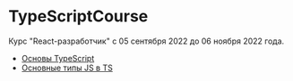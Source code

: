 # TypeScriptCourse

Курс "React-разработчик" с 05 сентября 2022 до 06 ноября 2022 года.

- [Основы TypeScript](https://github.com/Rootdiv/TypeScriptCourse)
- [Основные типы JS в TS](https://github.com/Rootdiv/TypeScriptCourse/tree/lesson1)
